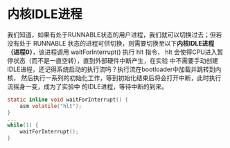 # 内核IDLE进程

我们知道，如果有处于RUNNABLE状态的用户进程，我们就可以切换过去；但若没有处于 RUNNABLE 状态的进程可供切换，则需要切换至以下**内核IDLE进程（进程0）**，该进程调用 waitForInterrupt() 执行 hlt 指令， hlt 会使得CPU进入暂停状态（而不是一直空转），直到外部硬件中断产生，在实验 中不需要手动创建IDLE进程，还记得系统启动的执行流吗？执行流在bootloader中加载并跳转到内核， 然后执行一系列的初始化工作，等到初始化结束后将会打开中断，此时执行流摇身一变，成为了实验中 的IDLE进程，等待中断的到来。

```c
static inline void waitForInterrupt() {
    asm volatile("hlt");
}
...
while(1) {
    waitForInterrupt();
}
```
